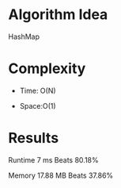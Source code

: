 # Algorithm Idea

HashMap

# Complexity

- Time: O(N)

- Space:O(1)

# Results

Runtime
7
ms
Beats
80.18%

Memory
17.88
MB
Beats
37.86%